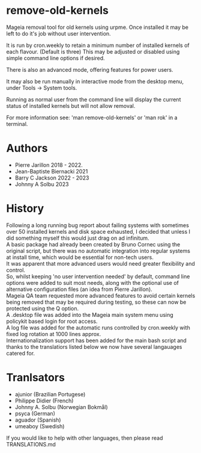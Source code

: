 # remove-old-kernels
Mageia removal tool for old kernels using urpme.
Once installed it may be left to do it's job without user intervention.

It is run by cron.weekly to retain a minimum number of installed kernels
of each flavour. (Default is three)
This may be adjusted or disabled using simple command line options if desired.

There is also an advanced mode, offering features for power users.

It may also be run manually in interactive mode from the desktop menu,
under Tools -> System tools.

Running as normal user from the command line will display the current status
of installed kernels but will not allow removal.

For more information see: 'man remove-old-kernels' or 'man rok' in a terminal.

# Authors
 * Pierre Jarillon 2018 - 2022.
 * Jean-Baptiste Biernacki 2021
 * Barry C Jackson 2022 - 2023
 * Johnny A Solbu 2023 

# History
Following a long running bug report about failing systems with sometimes over 50 installed kernels and
disk space exhausted, I decided that unless I did something myself this would just drag on ad infinitum.  
A basic package had already been created by Bruno Cornec using the original script, but there was no automatic integration into
regular systems at install time, which would be essential for non-tech users.  
It was apparent that more advanced users would need greater flexibility and control.  
So, whilst keeping 'no user intervention needed' by default, command line options were added to suit most needs, along with
the optional use of alternative configuration files (an idea from Pierre Jarillon).  
Mageia QA team requested more advanced features to avoid certain kernels being removed that may be required during testing,
so these can now be protected using the Q option.  
A .desktop file was added into the Mageia main system menu using policykit based login for root access.  
A log file was added for the automatic runs controlled by cron.weekly with fixed log rotation at 1000 lines approx.  
Internationalization support has been added for the main bash script and thanks to the translatiors listed below we now have several langauages
catered for.  

# Tranlsators
 * ajunior (Brazilian Portugese)
 * Philippe Didier (French)
 * Johnny A. Solbu (Norwegian Bokmål)
 * psyca (German)
 * aguador (Spanish)
 * umeaboy (Swedish)  

If you would like to help with other languages, then please read TRANSLATIONS.md



